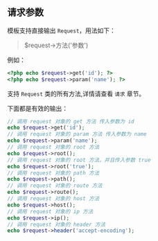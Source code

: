## 请求参数

模板支持直接输出 `Request`，用法如下：

> $request->方法('参数')

例如：

``` php
<?php echo $request->get('id'); ?>
<?php echo $request->param('name'); ?>
```

支持 `Request` 类的所有方法,详情请查看 `请求` 章节。

下面都是有效的输出：

``` php
// 调用 request 对象的 get 方法 传入参数为 id
echo $request->get('id');
// 调用 request 对象的 param 方法 传入参数为 name
echo $request->param('name');
// 调用 request 对象的 root 方法
echo $request->root();
// 调用 request 对象的 root 方法，并且传入参数 true
echo $request->root('true');
// 调用 request 对象的 path 方法
echo $request->path();
// 调用 request 对象的 route 方法
echo $request->route();
// 调用 request 对象的 host 方法
echo $request->host();
// 调用 request 对象的 ip 方法
echo $request->ip();
// 调用 request 对象的 header 方法
echo $request->header('accept-encoding');
```